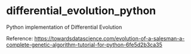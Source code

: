 # differential_evolution_python
Python implementation of Differential Evolution

Reference: https://towardsdatascience.com/evolution-of-a-salesman-a-complete-genetic-algorithm-tutorial-for-python-6fe5d2b3ca35

